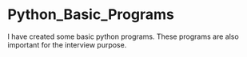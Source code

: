 # Python_Basic_Programs
I have created some basic python programs. These programs are also important for the interview purpose. 
